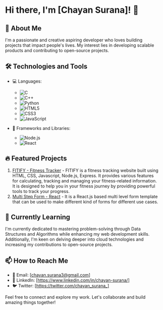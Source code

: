 # Hi there, I'm [Chayan Surana]! 👋

## 🚀 About Me
I'm a passionate and creative aspiring developer who loves building projects that impact people's lives. My interest lies in developing scalable products and contributing to open-source projects.                                                            

## 🛠️ Technologies and Tools
- 💻 Languages:
    - ![C](https://img.shields.io/badge/-C-A8B9CC?style=flat-square&logo=c%2B%2B&logoColor=white)
    - ![C++](https://img.shields.io/badge/-C++-00599C?style=flat-square&logo=c%2B%2B&logoColor=white)
    - ![Python](https://img.shields.io/badge/-Python-3776AB?style=flat-square&logo=python&logoColor=white)
    - ![HTML5](https://img.shields.io/badge/-HTML5-E34F26?style=flat-square&logo=html5&logoColor=white)
    - ![CSS3](https://img.shields.io/badge/-CSS3-1572B6?style=flat-square&logo=css3&logoColor=white)
    - ![JavaScript](https://img.shields.io/badge/-JavaScript-F7DF1E?style=flat-square&logo=javascript&logoColor=black)

- 🧰 Frameworks and Libraries:
    - ![Node.js](https://img.shields.io/badge/-Node.js-339933?style=flat-square&logo=node.js&logoColor=white)
    - ![React](https://img.shields.io/badge/-React-61DAFB?style=flat-square&logo=react&logoColor=black)

## 🔥 Featured Projects
1. [FITIFY - Fitness Tracker](https://github.com/chayansurana3/FITIFY-Fitness-Tracker) - FITIFY is a fitness tracking website built using HTML, CSS, Javascript, Node.js, Express. It provides various features for calculating, tracking and managing your fitness-related information. It is designed to help you in your fitness journey by providing powerful tools to track your progress.
2. [Multi Step Form - React](https://github.com/chayansurana3/P10-Multi-Step-Form) - It is a React.js based multi level form template that can be used to make different kind of forms for different use cases.

## 🌱 Currently Learning
I'm currently dedicated to mastering problem-solving through Data Structures and Algorithms while enhancing my web development skills. Additionally, I'm keen on delving deeper into cloud technologies and increasing my contributions to open-source projects.

## 📫 How to Reach Me
- 📧 Email: [chayan.surana3@gmail.com]
- 💼 LinkedIn: [https://www.linkedin.com/in/chayan-surana/]
- 🐦 Twitter: [https://twitter.com/chayan_surana_]

Feel free to connect and explore my work. Let's collaborate and build amazing things together!
